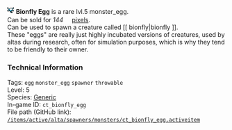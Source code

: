 ![ ](https://raw.githubusercontent.com/Ceterai/Enternia/main/items/active/alta/spawners/monsters/ct_bionfly_egg.png) **Bionfly Egg** is a rare lvl.5 monster_egg.  
Can be sold for *144* <img src="https://starbounder.org/mediawiki/images/2/21/Pixel.png" width="12" height="16"/> [pixels](https://starbounder.org/Pixel).  
Can be used to spawn a creature called [[ bionfly|bionfly ]].  
These "eggs" are really just highly incubated versions of creatures, used by altas during research, often for simulation purposes, which is why they tend to be friendly to their owner.

### Technical Information

Tags: `egg` `monster_egg` `spawner` `throwable`  
Level: 5  
Species: [Generic](https://starbounder.org/Perfectly_Generic_Item)  
In-game ID: `ct_bionfly_egg`  
File path (GitHub link): [`/items/active/alta/spawners/monsters/ct_bionfly_egg.activeitem`](https://github.com/Ceterai/Enternia/blob/main/items/active/alta/spawners/monsters/ct_bionfly_egg.activeitem)
